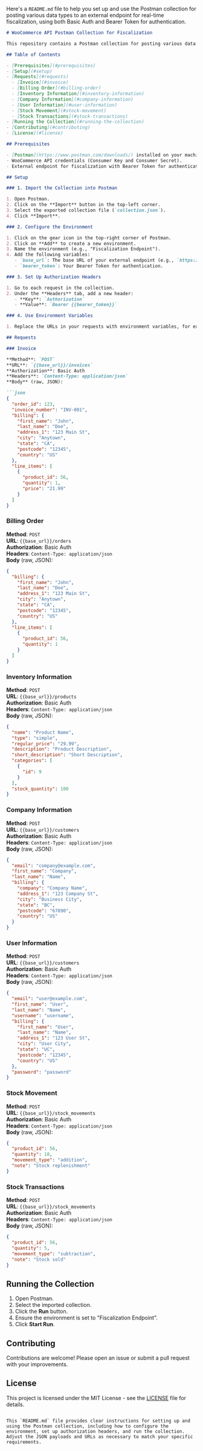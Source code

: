 Here's a `README.md` file to help you set up and use the Postman collection for posting various data types to an external endpoint for real-time fiscalization, using both Basic Auth and Bearer Token for authentication.

```markdown
# WooCommerce API Postman Collection for Fiscalization

This repository contains a Postman collection for posting various data types (invoice, billing order, inventory, company info, user, stock movement, and stock transactions) to an external endpoint for real-time fiscalization. The requests use both Basic Auth and Bearer Token for authentication.

## Table of Contents

- [Prerequisites](#prerequisites)
- [Setup](#setup)
- [Requests](#requests)
  - [Invoice](#invoice)
  - [Billing Order](#billing-order)
  - [Inventory Information](#inventory-information)
  - [Company Information](#company-information)
  - [User Information](#user-information)
  - [Stock Movement](#stock-movement)
  - [Stock Transactions](#stock-transactions)
- [Running the Collection](#running-the-collection)
- [Contributing](#contributing)
- [License](#license)

## Prerequisites

- [Postman](https://www.postman.com/downloads/) installed on your machine.
- WooCommerce API credentials (Consumer Key and Consumer Secret).
- External endpoint for fiscalization with Bearer Token for authentication.

## Setup

### 1. Import the Collection into Postman

1. Open Postman.
2. Click on the **Import** button in the top-left corner.
3. Select the exported collection file (`collection.json`).
4. Click **Import**.

### 2. Configure the Environment

1. Click on the gear icon in the top-right corner of Postman.
2. Click on **Add** to create a new environment.
3. Name the environment (e.g., "Fiscalization Endpoint").
4. Add the following variables:
   - `base_url`: The base URL of your external endpoint (e.g., `https://external-endpoint.com/api`).
   - `bearer_token`: Your Bearer Token for authentication.

### 3. Set Up Authorization Headers

1. Go to each request in the collection.
2. Under the **Headers** tab, add a new header:
   - **Key**: `Authorization`
   - **Value**: `Bearer {{bearer_token}}`

### 4. Use Environment Variables

1. Replace the URLs in your requests with environment variables, for example: `{{base_url}}/invoices`.

## Requests

### Invoice

**Method**: `POST`  
**URL**: `{{base_url}}/invoices`  
**Authorization**: Basic Auth  
**Headers**: `Content-Type: application/json`  
**Body** (raw, JSON):

```json
{
  "order_id": 123,
  "invoice_number": "INV-001",
  "billing": {
    "first_name": "John",
    "last_name": "Doe",
    "address_1": "123 Main St",
    "city": "Anytown",
    "state": "CA",
    "postcode": "12345",
    "country": "US"
  },
  "line_items": [
    {
      "product_id": 56,
      "quantity": 1,
      "price": "21.99"
    }
  ]
}
```

### Billing Order

**Method**: `POST`  
**URL**: `{{base_url}}/orders`  
**Authorization**: Basic Auth  
**Headers**: `Content-Type: application/json`  
**Body** (raw, JSON):

```json
{
  "billing": {
    "first_name": "John",
    "last_name": "Doe",
    "address_1": "123 Main St",
    "city": "Anytown",
    "state": "CA",
    "postcode": "12345",
    "country": "US"
  },
  "line_items": [
    {
      "product_id": 56,
      "quantity": 1
    }
  ]
}
```

### Inventory Information

**Method**: `POST`  
**URL**: `{{base_url}}/products`  
**Authorization**: Basic Auth  
**Headers**: `Content-Type: application/json`  
**Body** (raw, JSON):

```json
{
  "name": "Product Name",
  "type": "simple",
  "regular_price": "29.99",
  "description": "Product Description",
  "short_description": "Short Description",
  "categories": [
    {
      "id": 9
    }
  ],
  "stock_quantity": 100
}
```

### Company Information

**Method**: `POST`  
**URL**: `{{base_url}}/customers`  
**Authorization**: Basic Auth  
**Headers**: `Content-Type: application/json`  
**Body** (raw, JSON):

```json
{
  "email": "company@example.com",
  "first_name": "Company",
  "last_name": "Name",
  "billing": {
    "company": "Company Name",
    "address_1": "123 Company St",
    "city": "Business City",
    "state": "BC",
    "postcode": "67890",
    "country": "US"
  }
}
```

### User Information

**Method**: `POST`  
**URL**: `{{base_url}}/customers`  
**Authorization**: Basic Auth  
**Headers**: `Content-Type: application/json`  
**Body** (raw, JSON):

```json
{
  "email": "user@example.com",
  "first_name": "User",
  "last_name": "Name",
  "username": "username",
  "billing": {
    "first_name": "User",
    "last_name": "Name",
    "address_1": "123 User St",
    "city": "User City",
    "state": "UC",
    "postcode": "12345",
    "country": "US"
  },
  "password": "password"
}
```

### Stock Movement

**Method**: `POST`  
**URL**: `{{base_url}}/stock_movements`  
**Authorization**: Basic Auth  
**Headers**: `Content-Type: application/json`  
**Body** (raw, JSON):

```json
{
  "product_id": 56,
  "quantity": 10,
  "movement_type": "addition",
  "note": "Stock replenishment"
}
```

### Stock Transactions

**Method**: `POST`  
**URL**: `{{base_url}}/stock_movements`  
**Authorization**: Basic Auth  
**Headers**: `Content-Type: application/json`  
**Body** (raw, JSON):

```json
{
  "product_id": 56,
  "quantity": 5,
  "movement_type": "subtraction",
  "note": "Stock sold"
}
```

## Running the Collection

1. Open Postman.
2. Select the imported collection.
3. Click the **Run** button.
4. Ensure the environment is set to "Fiscalization Endpoint".
5. Click **Start Run**.

## Contributing

Contributions are welcome! Please open an issue or submit a pull request with your improvements.

## License

This project is licensed under the MIT License - see the [LICENSE](LICENSE) file for details.
```

This `README.md` file provides clear instructions for setting up and using the Postman collection, including how to configure the environment, set up authorization headers, and run the collection. Adjust the JSON payloads and URLs as necessary to match your specific requirements.
